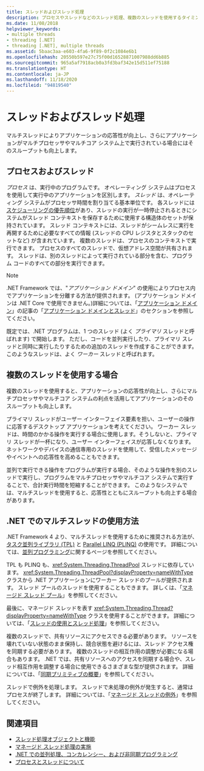 ```yaml
---
title: スレッドおよびスレッド処理
description: プロセスやスレッドなどのスレッド処理、複数のスレッドを使用するタイミング、マルチスレッドを使用して .NET の応答性やスループットを向上させる方法について学習します。
ms.date: 11/08/2018
helpviewer_keywords:
- multiple threads
- threading [.NET]
- threading [.NET], multiple threads
ms.assetid: 5baac3aa-e603-4fa6-9f89-0f2c1084e6b1
ms.openlocfilehash: 20550b597e27c75f00d16528871007988dd6b885
ms.sourcegitcommit: 965a5af7918acb0a3fd3baf342e15d511ef75188
ms.translationtype: HT
ms.contentlocale: ja-JP
ms.lasthandoff: 11/18/2020
ms.locfileid: "94819540"
---
```

# <a name="threads-and-threading"></a>スレッドおよびスレッド処理

マルチスレッドによりアプリケーションの応答性が向上し、さらにアプリケーションがマルチプロセッサやマルチコア システム上で実行されている場合にはそのスループットも向上します。

## <a name="processes-and-threads"></a>プロセスおよびスレッド

*プロセス* は、実行中のプログラムです。 オペレーティング システムはプロセスを使用して実行中のアプリケーションを区別します。 *スレッド* は、オペレーティング システムがプロセッサ時間を割り当てる基本単位です。 各スレッドには[スケジューリングの優先順位](scheduling-threads.md)があり、スレッドの実行が一時停止されるときにシステムがスレッド コンテキストを保存するために使用する構造体のセットが保持されています。 スレッド コンテキストには、スレッドがシームレスに実行を再開するために必要なすべての情報 (スレッドの CPU レジスタとスタックのセットなど) が含まれています。 複数のスレッドは、プロセスのコンテキストで実行できます。 プロセスのすべてのスレッドで、仮想アドレス空間が共有されます。 スレッドは、別のスレッドによって実行されている部分を含む、プログラム コードのすべての部分を実行できます。

> [!NOTE]
> .NET Framework では、"*アプリケーション ドメイン*" の使用によりプロセス内でアプリケーションを分離する方法が提供されます。 (アプリケーション ドメインは .NET Core で使用できません。)詳細については、「[アプリケーション ドメイン](../../framework/app-domains/application-domains.md)」の記事の「[アプリケーション ドメインとスレッド](../../framework/app-domains/application-domains.md#application-domains-and-threads)」のセクションを参照してください。

既定では、.NET プログラムは、1 つのスレッド (よく *プライマリ* スレッドと呼ばれます) で開始します。 ただし、コードを並列実行したり、プライマリ スレッドと同時に実行したりするための追加のスレッドを作成することができます。 このようなスレッドは、よく *ワーカー* スレッドと呼ばれます。

## <a name="when-to-use-multiple-threads"></a>複数のスレッドを使用する場合

複数のスレッドを使用すると、アプリケーションの応答性が向上し、さらにマルチプロセッサやマルチコア システムの利点を活用してアプリケーションのそのスループットも向上します。

プライマリ スレッドがユーザー インターフェイス要素を担い、ユーザーの操作に応答するデスクトップ アプリケーションを考えてください。 ワーカー スレッドは、時間のかかる操作を実行する場合に使用します。そうしないと、プライマリ スレッドが一杯になり、ユーザー インターフェイスが応答しなくなります。 ネットワークやデバイスの通信専用のスレッドを使用して、受信したメッセージやイベントへの応答性を高めることもできます。

並列で実行できる操作をプログラムが実行する場合、そのような操作を別のスレッドで実行し、プログラムをマルチプロセッサやマルチコア システムで実行することで、合計実行時間を短縮することができます。 このようなシステムでは、マルチスレッドを使用すると、応答性とともにスループットも向上する場合があります。

## <a name="how-to-use-multithreading-in-net"></a>.NET でのマルチスレッドの使用方法

.NET Framework 4 より、マルチスレッドを使用するために推奨される方法が、[タスク並列ライブラリ (TPL)](../parallel-programming/task-parallel-library-tpl.md) と [Parallel LINQ (PLINQ)](../parallel-programming/introduction-to-plinq.md) の使用です。 詳細については、[並列プログラミング](../parallel-programming/index.md)に関するページを参照してください。

TPL も PLINQ も、<xref:System.Threading.ThreadPool> スレッドに依存しています。 <xref:System.Threading.ThreadPool?displayProperty=nameWithType> クラスから .NET アプリケーションにワーカー スレッドのプールが提供されます。 スレッド プールのスレッドを使用することもできます。 詳しくは、「[マネージド スレッド プール](the-managed-thread-pool.md)」を参照してください。

最後に、マネージド スレッドを表す <xref:System.Threading.Thread?displayProperty=nameWithType> クラスを使用することができます。 詳細については、「[スレッドの使用とスレッド処理](using-threads-and-threading.md)」を参照してください。

複数のスレッドで、共有リソースにアクセスできる必要があります。 リソースを壊れていない状態のまま保持し、競合状態を避けるには、スレッド アクセス権を同期する必要があります。 複数のスレッドの相互作用の調整が必要になる場合もあります。 .NET では、共有リソースへのアクセスを同期する場合や、スレッド相互作用を調整する場合に使用できるさまざまな型が提供されます。 詳細については、「[同期プリミティブの概要](overview-of-synchronization-primitives.md)」を参照してください。

スレッドで例外を処理します。 スレッドで未処理の例外が発生すると、通常はプロセスが終了します。 詳細については、「[マネージド スレッドの例外](exceptions-in-managed-threads.md)」を参照してください。

## <a name="see-also"></a>関連項目

- [スレッド処理オブジェクトと機能](threading-objects-and-features.md)
- [マネージド スレッド処理の実施](managed-threading-best-practices.md)
- [.NET での並列処理、コンカレンシー、および非同期プログラミング](../parallel-processing-and-concurrency.md)
- [プロセスとスレッドについて](/windows/desktop/procthread/about-processes-and-threads)
